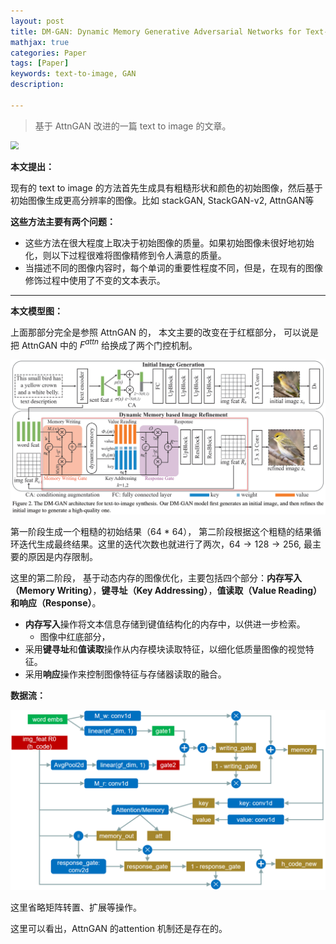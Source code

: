 ```yaml
---
layout: post
title: DM-GAN: Dynamic Memory Generative Adversarial Networks for Text-to-Image Synthesis
mathjax: true
categories: Paper
tags: [Paper]
keywords: text-to-image, GAN
description: 

---
```


> 基于 AttnGAN 改进的一篇 text to image 的文章。

<img src="https://raw.githubusercontent.com/huangtao36/huangtao36.github.io/master/_posts/which_dir/xxx.png" style="zoom:80%" />

**本文提出：**

现有的 text to image 的方法首先生成具有粗糙形状和颜色的初始图像，然后基于初始图像生成更高分辨率的图像。比如 stackGAN, StackGAN-v2, AttnGAN等

**这些方法主要有两个问题：**

- 这些方法在很大程度上取决于初始图像的质量。如果初始图像未很好地初始化，则以下过程很难将图像精修到令人满意的质量。
- 当描述不同的图像内容时，每个单词的重要性程度不同，但是，在现有的图像修饰过程中使用了不变的文本表示。

---

**本文模型图：** 

上面那部分完全是参照 AttnGAN 的， 本文主要的改变在于红框部分， 可以说是把 AttnGAN 中的 $F^{attn}$ 给换成了两个门控机制。 

<img src="2019-12-09-DMGAN.assets/1575888389493.png" alt="1575888389493" style="zoom:80%;" />

第一阶段生成一个粗糙的初始结果（64 * 64）， 第二阶段根据这个粗糙的结果循环迭代生成最终结果。这里的迭代次数也就进行了两次，$64 \rightarrow 128 \rightarrow 256$, 最主要的原因是内存限制。

这里的第二阶段， 基于动态内存的图像优化，主要包括四个部分：**内存写入（Memory Writing）**，**键寻址（Key Addressing）**，**值读取（Value Reading）**和**响应（Response）**。 

- **内存写入**操作将文本信息存储到键值结构化的内存中，以供进一步检索。 
  - 图像中红底部分，
- 采用**键寻址**和**值读取**操作从内存模块读取特征，以细化低质量图像的视觉特征。 
- 采用**响应**操作来控制图像特征与存储器读取的融合。

**数据流：**

<img src="2019-12-09-DMGAN.assets/1575896604038.png" alt="1575896604038" style="zoom:80%;" />

这里省略矩阵转置、扩展等操作。

这里可以看出，AttnGAN 的attention 机制还是存在的。







